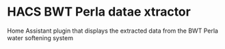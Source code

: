 # HACS BWT Perla datae xtractor
Home Assistant plugin that displays the extracted data from the BWT Perla water softening system
